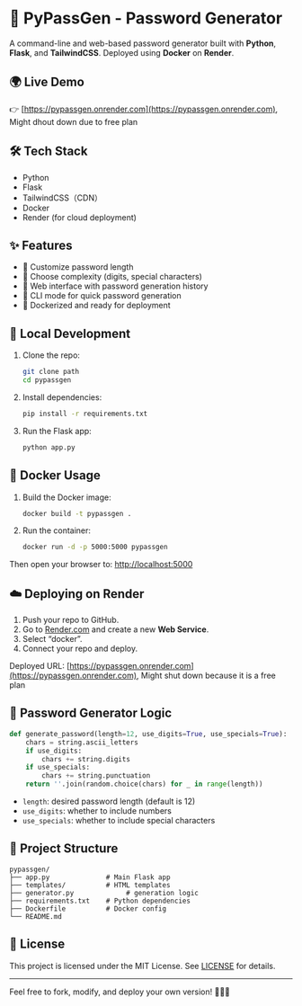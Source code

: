 # 🔐 PyPassGen - Password Generator

A command-line and web-based password generator built with **Python**, **Flask**, and **TailwindCSS**. Deployed using **Docker** on **Render**.

## 🌍 Live Demo

👉 [https://pypassgen.onrender.com](https://pypassgen.onrender.com), Might dhout down due to free plan

## 🛠 Tech Stack

- Python
- Flask
- TailwindCSS（CDN）
- Docker
- Render (for cloud deployment)

## ✨ Features

- 🔢 Customize password length
- 🔐 Choose complexity (digits, special characters)
- 📜 Web interface with password generation history
- 🧪 CLI mode for quick password generation
- 🐳 Dockerized and ready for deployment

## 🚀 Local Development

1. Clone the repo:
   ```bash
   git clone path
   cd pypassgen
   ```

2. Install dependencies:
   ```bash
   pip install -r requirements.txt
   ```

3. Run the Flask app:
   ```bash
   python app.py
   ```

## 🐳 Docker Usage

1. Build the Docker image:
   ```bash
   docker build -t pypassgen .
   ```

2. Run the container:
   ```bash
   docker run -d -p 5000:5000 pypassgen
   ```

Then open your browser to: [http://localhost:5000](http://localhost:5000)

## ☁️ Deploying on Render

1. Push your repo to GitHub.
2. Go to [Render.com](https://render.com) and create a new **Web Service**.
3. Select “docker”.
4. Connect your repo and deploy.

Deployed URL: [https://pypassgen.onrender.com](https://pypassgen.onrender.com), Might shut down because it is a free plan

## 🧠 Password Generator Logic

```python
def generate_password(length=12, use_digits=True, use_specials=True):
    chars = string.ascii_letters
    if use_digits:
        chars += string.digits
    if use_specials:
        chars += string.punctuation
    return ''.join(random.choice(chars) for _ in range(length))
```

- `length`: desired password length (default is 12)
- `use_digits`: whether to include numbers
- `use_specials`: whether to include special characters

## 📁 Project Structure

```
pypassgen/
├── app.py              # Main Flask app
├── templates/          # HTML templates
├── generator.py             # generation logic
├── requirements.txt    # Python dependencies
├── Dockerfile          # Docker config
└── README.md
```

## 📄 License

This project is licensed under the MIT License. See [LICENSE](./LICENSE) for details.

---

Feel free to fork, modify, and deploy your own version! 🔧🧪🚀
```